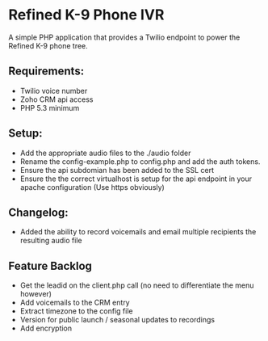 # Refined K-9 Phone IVR

A simple PHP application that provides a Twilio endpoint to power the Refined K-9 phone tree.

## Requirements:
 - Twilio voice number
 - Zoho CRM api access
 - PHP 5.3 minimum

## Setup:
 - Add the appropriate audio files to the ./audio folder
 - Rename the config-example.php to config.php and add the auth tokens.
 - Ensure the api subdomian has been added to the SSL cert
 - Ensure the the correct virtualhost is setup for the api endpoint in your apache configuration (Use https obviously)

## Changelog:
 - Added the ability to record voicemails and email multiple recipients the resulting audio file

## Feature Backlog
 - Get the leadid on the client.php call (no need to differentiate the menu however)
 - Add voicemails to the CRM entry
 - Extract timezone to the config file
 - Version for public launch / seasonal updates to recordings
 - Add encryption